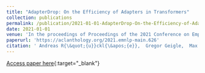 ```yaml
---
title: "AdapterDrop: On the Efficiency of Adapters in Transformers"
collection: publications
permalink: /publication/2021-01-01-AdapterDrop-On-the-Efficiency-of-Adapters-in-Transformers
date: 2021-01-01
venue: 'In the proceedings of Proceedings of the 2021 Conference on Empirical Methods in Natural Language Processing, EMNLP 2021, Virtual Event / Punta Cana, Dominican Republic, 7-11 November, 2021'
paperurl: 'https://aclanthology.org/2021.emnlp-main.626'
citation: ' Andreas R{\&quot;{u}}ckl{\&apos;{e}},  Gregor Geigle,  Max Glockner,  Tilman Beck,  Jonas Pfeiffer,  Nils Reimers,  Iryna Gurevych, &quot;AdapterDrop: On the Efficiency of Adapters in Transformers.&quot; In the proceedings of Proceedings of the 2021 Conference on Empirical Methods in Natural Language Processing, EMNLP 2021, Virtual Event / Punta Cana, Dominican Republic, 7-11 November, 2021, 2021.'
---
```

[Access paper here](https://aclanthology.org/2021.emnlp-main.626){:target="_blank"}
